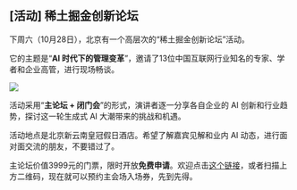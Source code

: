 ## [活动] 稀土掘金创新论坛

下周六（10月28日），北京有一个高层次的“稀土掘金创新论坛”活动。

它的主题是“**AI 时代下的管理变革**”，邀请了13位中国互联网行业知名的专家、学者和企业高管，进行现场畅谈。 

![](https://cdn.beekka.com/blogimg/asset/202310/bg2023101813.webp)

活动采用“**主论坛 + 闭门会**”的形式，演讲者逐一分享各自企业的 AI 创新和行业趋势，探讨这一轮生成式 AI 大潮带来的挑战和机遇。

活动地点是北京新云南皇冠假日酒店。希望了解嘉宾见解和业内 AI 动态，进行面对面交流的朋友，不要错过了。

主论坛价值3999元的门票，限时开放**免费申请**。欢迎点击[这个链接](https://www.bagevent.com/event/8047254?bag_track=ruanyifeng)，或者扫描上方二维码，现在就可以预约主会场入场券，先到先得。
